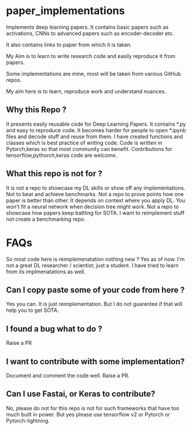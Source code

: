 # paper_implementations

Implements deep learning papers. It contains basic papers such as activations, CNNs to advanced papers such as encoder-decoder etc.

It also contains links to paper from which it is taken.

My Aim is to learn to write research code and easily reproduce it from papers.

Some implementations are mine, most will be taken from various GitHub repos.

My aim here is to learn, reproduce work and understand nuances.

## Why this Repo ?
It presents easily reusable code for Deep Learning Papers.
It contains *.py and easy to reproduce code.
It becomes harder for people to open *.ipynb files and decode stuff and reuse from them. I have created functions and classes which is best practice of writing code.
Code is written in Pytorch,keras so that most community can benefit.
Contributions for tensorflow,pythorch,keras code are welcome.

## What this repo is not for ?
It is not a repo to showcase my DL skills or show off any implementations.
Not to beat and achieve benchmarks.
Not a repo to prove points how one paper is better than other. It depends on context where you apply DL. You won't fit a neural network when decision tree might work.
Not a repo to showcase how papers keep battling for SOTA. I want to reimplement stuff not create a benchmarking repo.

# FAQs
So most code here is reimplemenatation nothing new ?
Yes as of now. I'm not a great DL researcher / scientist; just a student.
I have tried to learn from its implmenatations as well.

## Can I copy paste some of your code from here ?
Yes you can. It is just reimplementation. But I do not guarentee if that will help you to get SOTA.

## I found a bug what to do ?
Raise a PR

## I want to contribute with some implementation?
Document and comment the code well. Raise a PR.

## Can I use Fastai, or Keras to contribute?
No, please do not for this repo is not for such frameworks that have too much built in power.
But yes please use tensorflow v2 or Pytorch or Pytorch-lightning.
